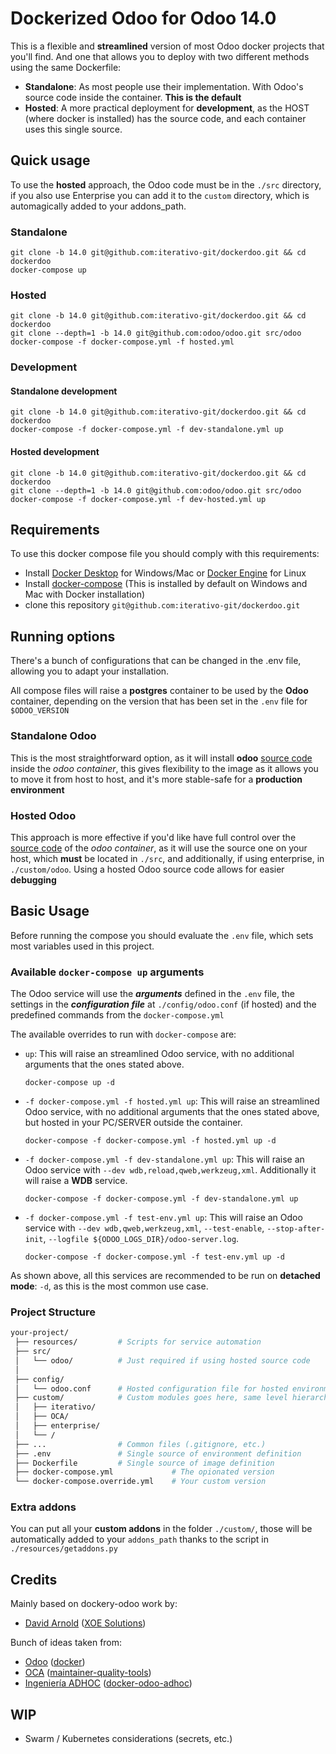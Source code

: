 # Dockerized Odoo for Odoo 14.0

This is a flexible and **streamlined** version of most Odoo docker projects that you'll find. And one that allows you to deploy with two different methods using the same Dockerfile:

* **Standalone**: As most people use their implementation. With Odoo's source code inside the container. **This is the default**
* **Hosted**: A more practical deployment for **development**, as the HOST (where docker is installed) has the source code, and each container uses this single source.

## Quick usage

To use the **hosted** approach, the Odoo code must be in the `./src` directory, if you also use Enterprise you can add it to the `custom` directory, which is automagically added to your addons_path.

### Standalone

```shell
git clone -b 14.0 git@github.com:iterativo-git/dockerdoo.git && cd dockerdoo
docker-compose up
```

### Hosted

```shell
git clone -b 14.0 git@github.com:iterativo-git/dockerdoo.git && cd dockerdoo
git clone --depth=1 -b 14.0 git@github.com:odoo/odoo.git src/odoo
docker-compose -f docker-compose.yml -f hosted.yml
```

### Development

#### Standalone development

```shell
git clone -b 14.0 git@github.com:iterativo-git/dockerdoo.git && cd dockerdoo
docker-compose -f docker-compose.yml -f dev-standalone.yml up
```

#### Hosted development

```shell
git clone -b 14.0 git@github.com:iterativo-git/dockerdoo.git && cd dockerdoo
git clone --depth=1 -b 14.0 git@github.com:odoo/odoo.git src/odoo
docker-compose -f docker-compose.yml -f dev-hosted.yml up
```

## Requirements

To use this docker compose file you should comply with this requirements:

* Install [Docker Desktop](https://www.docker.com/products/docker-desktop) for Windows/Mac or [Docker Engine](https://docs.docker.com/install/linux/docker-ce/ubuntu/#install-docker-ce) for Linux  
* Install [docker-compose](https://docs.docker.com/compose/install/) (This is installed by default on Windows and Mac with Docker installation)
* clone this repository `git@github.com:iterativo-git/dockerdoo.git`

## Running options

There's a bunch of configurations that can be changed in the .env file, allowing you to adapt your installation.

All compose files will raise a **postgres** container to be used by the **Odoo** container, depending on the version that has been set in the `.env` file for `$ODOO_VERSION`

### Standalone Odoo

This is the most straightforward option, as it will install **odoo** [source code](https://github.com/odoo/odoo) inside the *odoo container*, this gives flexibility to the image as it allows you to move it from host to host, and it's more stable-safe for a **production environment**

### Hosted Odoo

This approach is more effective if you'd like have full control over the [source code](https://github.com/odoo/odoo) of the *odoo container*, as it will use the source one on your host, which **must** be located in `./src`, and additionally, if using enterprise, in `./custom/odoo`. Using a hosted Odoo source code allows for easier **debugging**

## Basic Usage

Before running the compose you should evaluate the `.env` file, which sets most variables used in this project.

### Available `docker-compose up` arguments

The Odoo service will use the ***arguments*** defined in the `.env` file, the settings in the ***configuration file*** at `./config/odoo.conf` (if hosted) and the predefined commands from the `docker-compose.yml`

The available overrides to run with `docker-compose` are:

* `up`: This will raise an streamlined Odoo service, with no additional arguments that the ones stated above.

    ```docker
    docker-compose up -d
    ```

* `-f docker-compose.yml -f hosted.yml up`: This will raise an streamlined Odoo service, with no additional arguments that the ones stated above, but hosted in your PC/SERVER outside the container.

    ```docker
    docker-compose -f docker-compose.yml -f hosted.yml up -d
    ```

* `-f docker-compose.yml -f dev-standalone.yml up`: This will raise an Odoo service with `--dev wdb,reload,qweb,werkzeug,xml`. Additionally it will raise a **WDB** service.

    ```docker
    docker-compose -f docker-compose.yml -f dev-standalone.yml up
    ```

* `-f docker-compose.yml -f test-env.yml up`: This will raise an Odoo service with `--dev wdb,qweb,werkzeug,xml`, `--test-enable`, `--stop-after-init`, `--logfile ${ODOO_LOGS_DIR}/odoo-server.log`.

    ```docker
    docker-compose -f docker-compose.yml -f test-env.yml up -d
    ```

As shown above, all this services are recommended to be run on **detached mode**: `-d`, as this is the most common use case.

### Project Structure

```bash
your-project/
 ├── resources/         # Scripts for service automation
 ├── src/
 │   └── odoo/          # Just required if using hosted source code
 │
 ├── config/
 │   └── odoo.conf      # Hosted configuration file for hosted environment
 ├── custom/            # Custom modules goes here, same level hierarchy **REQUIRED**
 │   ├── iterativo/
 │   ├── OCA/
 │   ├── enterprise/
 │   └── /
 ├── ...                # Common files (.gitignore, etc.)
 ├── .env               # Single source of environment definition
 ├── Dockerfile         # Single source of image definition
 ├── docker-compose.yml             # The opionated version
 └── docker-compose.override.yml    # Your custom version
```

### Extra addons

You can put all your **custom addons** in the folder `./custom/`, those will be automatically added to your `addons_path` thanks to the script in `./resources/getaddons.py`

## Credits

Mainly based on dockery-odoo work by:

* [David Arnold](https://github.com/blaggacao) ([XOE Solutions](https://xoe.solutions))

Bunch of ideas taken from:

* [Odoo](https://github.com/odoo) ([docker](https://github.com/odoo/docker))
* [OCA](https://github.com/OCA) ([maintainer-quality-tools](https://github.com/OCA/maintainer-quality-tools))
* [Ingeniería ADHOC](https://github.com/jjscarafia) ([docker-odoo-adhoc](https://github.com/ingadhoc/docker-odoo-adhoc))

## WIP

* Swarm / Kubernetes considerations (secrets, etc.)

